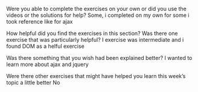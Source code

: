 Were you able to complete the exercises on your own or did you use the videos or the solutions for help?
Some, i completed on my own for some i took reference like for ajax

How helpful did you find the exercises in this section? Was there one exercise that was particularly helpful?
I exercise was intermediate and i found DOM as a helful exercise

Was there something that you wish had been explained better?
I wanted to learn more about ajax and jquery

Were there other exercises that might have helped you learn this week’s topic a little better
No
